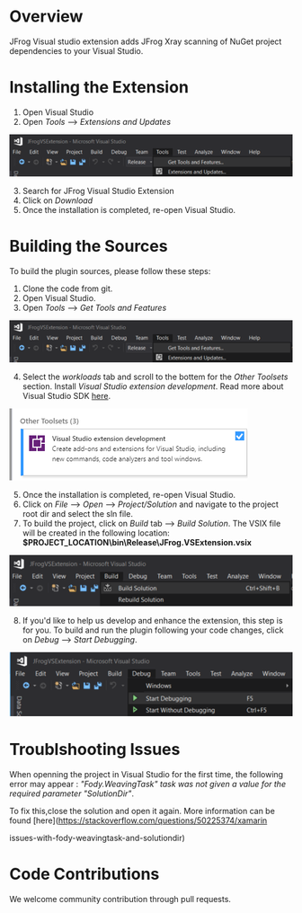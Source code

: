 # Overview
JFrog Visual studio extension adds JFrog Xray scanning of NuGet project dependencies to your Visual Studio.

# Installing the Extension
1. Open Visual Studio
2. Open *Tools* --> *Extensions and Updates*

![alt](docs/images/getTools.png)

3. Search for JFrog Visual Studio Extension
4. Click on *Download*
5. Once the installation is completed, re-open Visual Studio.

# Building the Sources

To build the plugin sources, please follow these steps:
1. Clone the code from git.
2. Open Visual Studio.
3. Open *Tools* --> *Get Tools and Features*

![alt](docs/images/getTools.png)

4. Select the *workloads* tab and scroll to the bottem for the *Other Toolsets* section. Install *Visual Studio extension development*. Read more about Visual Studio SDK [here](https://docs.microsoft.com/en-us/visualstudio/extensibility/installing-the-visual-studio-sdk?view=vs-2017).

![alt](docs/images/extension.png)

5. Once the installation is completed, re-open Visual Studio.
6. Click on *File* --> *Open* --> *Project/Solution* and navigate to the project root dir and select the sln file.
7. To build the project, click on *Build* tab --> *Build Solution*. The VSIX file will be created in the following location: **$PROJECT_LOCATION\bin\Release\JFrog.VSExtension.vsix**

![alt](docs/images/build.png)

8. If you'd like to help us develop and enhance the extension, this step is for you.
   To build and run the plugin following your code changes, click on *Debug* --> *Start Debugging*.
                           
![alt](docs/images/debug.png)

# Troublshooting Issues
When openning the project in Visual Studio for the first time, the following error may appear : *"Fody.WeavingTask" task was not given a value for the required parameter "SolutionDir"*.

To fix this,close the solution and open it again. More information can be found [here](https://stackoverflow.com/questions/50225374/xamarin

issues-with-fody-weavingtask-and-solutiondir)

# Code Contributions
We welcome community contribution through pull requests.
